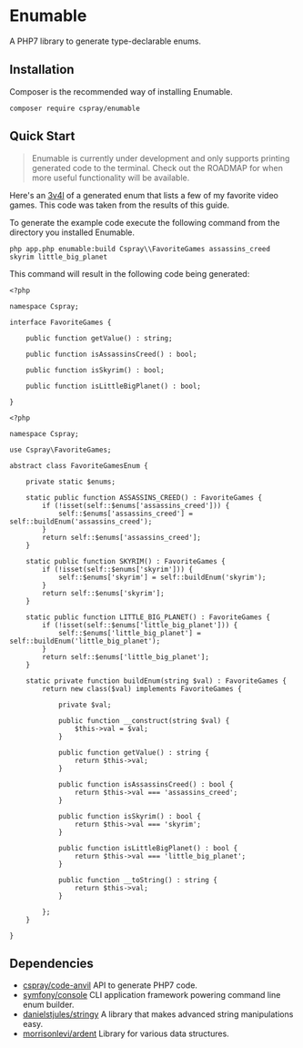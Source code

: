# Enumable

A PHP7 library to generate type-declarable enums.

## Installation

Composer is the recommended way of installing Enumable.

`composer require cspray/enumable`

## Quick Start

> Enumable is currently under development and only supports printing generated code to the terminal. Check out 
> the ROADMAP for when more useful functionality will be available.

Here's an [3v4l](http://3v4l.org/GRO2M) of a generated enum that lists a few of my favorite video games. This code was 
taken from the results of this guide.

To generate the example code execute the following command from the directory you installed Enumable.

```
php app.php enumable:build Cspray\\FavoriteGames assassins_creed skyrim little_big_planet
```

This command will result in the following code being generated:

```
<?php

namespace Cspray;

interface FavoriteGames {

    public function getValue() : string;

    public function isAssassinsCreed() : bool;

    public function isSkyrim() : bool;

    public function isLittleBigPlanet() : bool;

}
```

```
<?php

namespace Cspray;

use Cspray\FavoriteGames;

abstract class FavoriteGamesEnum {

    private static $enums;

    static public function ASSASSINS_CREED() : FavoriteGames {
        if (!isset(self::$enums['assassins_creed'])) {
            self::$enums['assassins_creed'] = self::buildEnum('assassins_creed');
        }
        return self::$enums['assassins_creed'];
    }

    static public function SKYRIM() : FavoriteGames {
        if (!isset(self::$enums['skyrim'])) {
            self::$enums['skyrim'] = self::buildEnum('skyrim');
        }
        return self::$enums['skyrim'];
    }

    static public function LITTLE_BIG_PLANET() : FavoriteGames {
        if (!isset(self::$enums['little_big_planet'])) {
            self::$enums['little_big_planet'] = self::buildEnum('little_big_planet');
        }
        return self::$enums['little_big_planet'];
    }

    static private function buildEnum(string $val) : FavoriteGames {
        return new class($val) implements FavoriteGames {

            private $val;

            public function __construct(string $val) {
                $this->val = $val;
            }

            public function getValue() : string {
                return $this->val;
            }

            public function isAssassinsCreed() : bool {
                return $this->val === 'assassins_creed';
            }

            public function isSkyrim() : bool {
                return $this->val === 'skyrim';
            }

            public function isLittleBigPlanet() : bool {
                return $this->val === 'little_big_planet';
            }

            public function __toString() : string {
                return $this->val;
            }

        };
    }

}

```

## Dependencies

- [cspray/code-anvil](https://github.com/cspray/code-anvil) API to generate PHP7 code.
- [symfony/console](https://github.com/symfony/Console) CLI application framework powering command line enum builder.
- [danielstjules/stringy](danielstjules/stringy) A library that makes advanced string manipulations easy.
- [morrisonlevi/ardent](https://github.com/morrisonlevi/Ardent) Library for various data structures.
